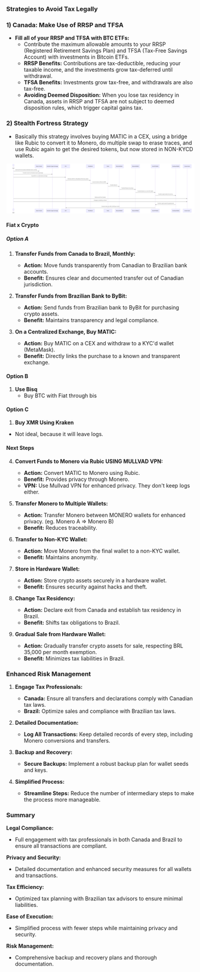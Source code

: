 ### Strategies to Avoid Tax Legally

### 1) Canada: Make Use of RRSP and TFSA

- **Fill all of your RRSP and TFSA with BTC ETFs:**
  - Contribute the maximum allowable amounts to your RRSP (Registered Retirement Savings Plan) and TFSA (Tax-Free Savings Account) with investments in Bitcoin ETFs.
  - **RRSP Benefits:** Contributions are tax-deductible, reducing your taxable income, and the investments grow tax-deferred until withdrawal.
  - **TFSA Benefits:** Investments grow tax-free, and withdrawals are also tax-free.
  - **Avoiding Deemed Disposition:** When you lose tax residency in Canada, assets in RRSP and TFSA are not subject to deemed disposition rules, which trigger capital gains tax.

### 2) Stealth Fortress Strategy

- Basically this strategy involves buying MATIC in a CEX, using a bridge like Rubic to convert it to Monero, do multiple swap to erase traces, and use Rubic again to get the desired tokens, but now stored in NON-KYCD wallets.

<img src="../assets/stealth-fortress-plan.png">

#### Fiat x Crypto

##### Option A

1. **Transfer Funds from Canada to Brazil, Monthly:**

   - **Action:** Move funds transparently from Canadian to Brazilian bank accounts.
   - **Benefit:** Ensures clear and documented transfer out of Canadian jurisdiction.

2. **Transfer Funds from Brazilian Bank to ByBit:**

   - **Action:** Send funds from Brazilian bank to ByBit for purchasing crypto assets.
   - **Benefit:** Maintains transparency and legal compliance.

3. **On a Centralized Exchange, Buy MATIC:**

   - **Action:** Buy MATIC on a CEX and withdraw to a KYC'd wallet (MetaMask).
   - **Benefit:** Directly links the purchase to a known and transparent exchange.

#### Option B

1. **Use Bisq**
   - Buy BTC with Fiat through bis

#### Option C

1. **Buy XMR Using Kraken**

- Not ideal, because it will leave logs.

#### Next Steps

4. **Convert Funds to Monero via Rubic USING MULLVAD VPN:**

   - **Action:** Convert MATIC to Monero using Rubic.
   - **Benefit:** Provides privacy through Monero.
   - **VPN:** Use Mullvad VPN for enhanced privacy. They don't keep logs either.

5. **Transfer Monero to Multiple Wallets:**

   - **Action:** Transfer Monero between MONERO wallets for enhanced privacy. (eg. Monero A => Monero B)
   - **Benefit:** Reduces traceability.

6. **Transfer to Non-KYC Wallet:**

   - **Action:** Move Monero from the final wallet to a non-KYC wallet.
   - **Benefit:** Maintains anonymity.

7. **Store in Hardware Wallet:**

   - **Action:** Store crypto assets securely in a hardware wallet.
   - **Benefit:** Ensures security against hacks and theft.

8. **Change Tax Residency:**

   - **Action:** Declare exit from Canada and establish tax residency in Brazil.
   - **Benefit:** Shifts tax obligations to Brazil.

9. **Gradual Sale from Hardware Wallet:**
   - **Action:** Gradually transfer crypto assets for sale, respecting BRL 35,000 per month exemption.
   - **Benefit:** Minimizes tax liabilities in Brazil.

### Enhanced Risk Management

1. **Engage Tax Professionals:**

   - **Canada:** Ensure all transfers and declarations comply with Canadian tax laws.
   - **Brazil:** Optimize sales and compliance with Brazilian tax laws.

2. **Detailed Documentation:**

   - **Log All Transactions:** Keep detailed records of every step, including Monero conversions and transfers.

3. **Backup and Recovery:**

   - **Secure Backups:** Implement a robust backup plan for wallet seeds and keys.

4. **Simplified Process:**
   - **Streamline Steps:** Reduce the number of intermediary steps to make the process more manageable.

### Summary

**Legal Compliance:**

- Full engagement with tax professionals in both Canada and Brazil to ensure all transactions are compliant.

**Privacy and Security:**

- Detailed documentation and enhanced security measures for all wallets and transactions.

**Tax Efficiency:**

- Optimized tax planning with Brazilian tax advisors to ensure minimal liabilities.

**Ease of Execution:**

- Simplified process with fewer steps while maintaining privacy and security.

**Risk Management:**

- Comprehensive backup and recovery plans and thorough documentation.
